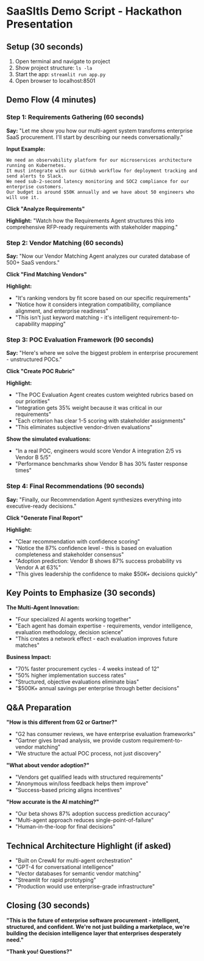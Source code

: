# SaaSItIs Demo Script - Hackathon Presentation

## Setup (30 seconds)
1. Open terminal and navigate to project
2. Show project structure: `ls -la`
3. Start the app: `streamlit run app.py`
4. Open browser to localhost:8501

## Demo Flow (4 minutes)

### Step 1: Requirements Gathering (60 seconds)
**Say:** "Let me show you how our multi-agent system transforms enterprise SaaS procurement. I'll start by describing our needs conversationally."

**Input Example:**
```
We need an observability platform for our microservices architecture running on Kubernetes. 
It must integrate with our GitHub workflow for deployment tracking and send alerts to Slack. 
We need sub-2-second latency monitoring and SOC2 compliance for our enterprise customers. 
Our budget is around $50K annually and we have about 50 engineers who will use it.
```

**Click "Analyze Requirements"**

**Highlight:** "Watch how the Requirements Agent structures this into comprehensive RFP-ready requirements with stakeholder mapping."

### Step 2: Vendor Matching (60 seconds)
**Say:** "Now our Vendor Matching Agent analyzes our curated database of 500+ SaaS vendors."

**Click "Find Matching Vendors"**

**Highlight:** 
- "It's ranking vendors by fit score based on our specific requirements"
- "Notice how it considers integration compatibility, compliance alignment, and enterprise readiness"
- "This isn't just keyword matching - it's intelligent requirement-to-capability mapping"

### Step 3: POC Evaluation Framework (90 seconds)
**Say:** "Here's where we solve the biggest problem in enterprise procurement - unstructured POCs."

**Click "Create POC Rubric"**

**Highlight:**
- "The POC Evaluation Agent creates custom weighted rubrics based on our priorities"
- "Integration gets 35% weight because it was critical in our requirements"
- "Each criterion has clear 1-5 scoring with stakeholder assignments"
- "This eliminates subjective vendor-driven evaluations"

**Show the simulated evaluations:**
- "In a real POC, engineers would score Vendor A integration 2/5 vs Vendor B 5/5"
- "Performance benchmarks show Vendor B has 30% faster response times"

### Step 4: Final Recommendations (90 seconds)
**Say:** "Finally, our Recommendation Agent synthesizes everything into executive-ready decisions."

**Click "Generate Final Report"**

**Highlight:**
- "Clear recommendation with confidence scoring"
- "Notice the 87% confidence level - this is based on evaluation completeness and stakeholder consensus"
- "Adoption prediction: Vendor B shows 87% success probability vs Vendor A at 63%"
- "This gives leadership the confidence to make $50K+ decisions quickly"

## Key Points to Emphasize (30 seconds)

**The Multi-Agent Innovation:**
- "Four specialized AI agents working together"
- "Each agent has domain expertise - requirements, vendor intelligence, evaluation methodology, decision science"
- "This creates a network effect - each evaluation improves future matches"

**Business Impact:**
- "70% faster procurement cycles - 4 weeks instead of 12"
- "50% higher implementation success rates"
- "Structured, objective evaluations eliminate bias"
- "$500K+ annual savings per enterprise through better decisions"

## Q&A Preparation

**"How is this different from G2 or Gartner?"**
- "G2 has consumer reviews, we have enterprise evaluation frameworks"
- "Gartner gives broad analysis, we provide custom requirement-to-vendor matching"
- "We structure the actual POC process, not just discovery"

**"What about vendor adoption?"**
- "Vendors get qualified leads with structured requirements"
- "Anonymous win/loss feedback helps them improve"
- "Success-based pricing aligns incentives"

**"How accurate is the AI matching?"**
- "Our beta shows 87% adoption success prediction accuracy"
- "Multi-agent approach reduces single-point-of-failure"
- "Human-in-the-loop for final decisions"

## Technical Architecture Highlight (if asked)
- "Built on CrewAI for multi-agent orchestration"
- "GPT-4 for conversational intelligence"
- "Vector databases for semantic vendor matching"
- "Streamlit for rapid prototyping"
- "Production would use enterprise-grade infrastructure"

## Closing (30 seconds)
**"This is the future of enterprise software procurement - intelligent, structured, and confident. We're not just building a marketplace, we're building the decision intelligence layer that enterprises desperately need."**

**"Thank you! Questions?"**
